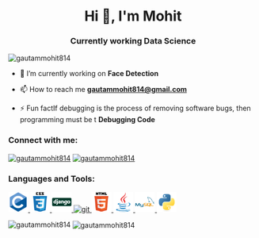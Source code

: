 <h1 align="center">Hi 👋, I'm Mohit</h1>
<h3 align="center">Currently working Data Science</h3>

<p align="left"> <img src="https://komarev.com/ghpvc/?username=gautammohit814&label=Profile%20views&color=0e75b6&style=flat" alt="gautammohit814" /> </p>

- 🔭 I’m currently working on **Face Detection**


- 📫 How to reach me **gautammohit814@gmail.com**

- ⚡ Fun factIf debugging is the process of removing software bugs, then programming must be t **Debugging Code**

<h3 align="left">Connect with me:</h3>
<p align="left">
<a href="https://twitter.com/gautammohit814" target="blank"><img align="center" src="https://raw.githubusercontent.com/rahuldkjain/github-profile-readme-generator/master/src/images/icons/Social/twitter.svg" alt="gautammohit814" height="30" width="40" /></a>
<a href="https://linkedin.com/in/gautammohit814" target="blank"><img align="center" src="https://raw.githubusercontent.com/rahuldkjain/github-profile-readme-generator/master/src/images/icons/Social/linked-in-alt.svg" alt="gautammohit814" height="30" width="40" /></a>
</p>

<h3 align="left">Languages and Tools:</h3>
<p align="left"> <a href="https://www.cprogramming.com/" target="_blank" rel="noreferrer"> <img src="https://raw.githubusercontent.com/devicons/devicon/master/icons/c/c-original.svg" alt="c" width="40" height="40"/> </a> <a href="https://www.w3schools.com/css/" target="_blank" rel="noreferrer"> <img src="https://raw.githubusercontent.com/devicons/devicon/master/icons/css3/css3-original-wordmark.svg" alt="css3" width="40" height="40"/> </a> <a href="https://www.djangoproject.com/" target="_blank" rel="noreferrer"> <img src="https://raw.githubusercontent.com/devicons/devicon/master/icons/django/django-original.svg" alt="django" width="40" height="40"/> </a> <a href="https://git-scm.com/" target="_blank" rel="noreferrer"> <img src="https://www.vectorlogo.zone/logos/git-scm/git-scm-icon.svg" alt="git" width="40" height="40"/> </a> <a href="https://www.w3.org/html/" target="_blank" rel="noreferrer"> <img src="https://raw.githubusercontent.com/devicons/devicon/master/icons/html5/html5-original-wordmark.svg" alt="html5" width="40" height="40"/> </a> <a href="https://www.java.com" target="_blank" rel="noreferrer"> <img src="https://raw.githubusercontent.com/devicons/devicon/master/icons/java/java-original.svg" alt="java" width="40" height="40"/> </a> <a href="https://www.mysql.com/" target="_blank" rel="noreferrer"> <img src="https://raw.githubusercontent.com/devicons/devicon/master/icons/mysql/mysql-original-wordmark.svg" alt="mysql" width="40" height="40"/> </a> <a href="https://www.python.org" target="_blank" rel="noreferrer"> <img src="https://raw.githubusercontent.com/devicons/devicon/master/icons/python/python-original.svg" alt="python" width="40" height="40"/> </a> </p>

<p><img align="left" src="https://github-readme-stats.vercel.app/api/top-langs?username=gautammohit814&show_icons=true&locale=en&layout=compact" alt="gautammohit814" /></p>

<p>&nbsp;<img align="center" src="https://github-readme-stats.vercel.app/api?username=gautammohit814&show_icons=true&locale=en" alt="gautammohit814" /></p>
